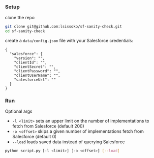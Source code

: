 
### Setup
clone the repo
```sh
git clone git@github.com:lsissoko/sf-sanity-check.git
cd sf-sanity-check
```
create a `data/config.json` file with your Salesforce credentials:
```
{
  "salesforce": {
    "version": "",
    "clientId": "",
    "clientSecret": "",
    "clientPassword": "",
    "clientUserName": "",
    "salesforceUrl": ""
  }
}
```

### Run
Optional args

- `-l <limit>`  sets an upper limit on the number of implementations to fetch from Salesforce (default 200)
- `-o <offset>` skips a given number of implementations fetch from Salesforce (default 0)
- `--load`      loads saved data instead of querying Salesforce

```sh
python script.py [-l <limit>] [-o <offset>] [--load]
```
